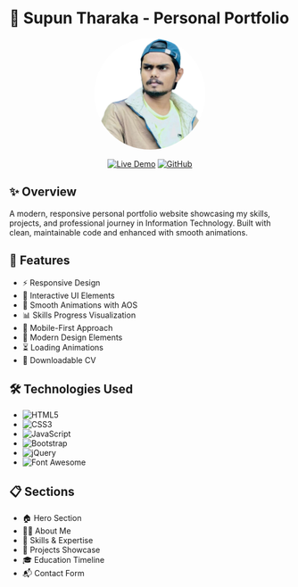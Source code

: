 # 🌟 Supun Tharaka - Personal Portfolio

<div align="center">
  <img src="img.png" alt="Portfolio Banner" width="200" style="border-radius: 50%"/>
  
  [![Live Demo](https://img.shields.io/badge/Live-Demo-brightgreen.svg)](https://tharaka1103.github.io)
  [![GitHub](https://img.shields.io/badge/GitHub-Profile-blue.svg)](https://github.com/Tharaka1103)
</div>

## ✨ Overview

A modern, responsive personal portfolio website showcasing my skills, projects, and professional journey in Information Technology. Built with clean, maintainable code and enhanced with smooth animations.

## 🚀 Features

- ⚡ Responsive Design
- 🎯 Interactive UI Elements
- 🌈 Smooth Animations with AOS
- 📊 Skills Progress Visualization
- 📱 Mobile-First Approach
- 🎨 Modern Design Elements
- ⏳ Loading Animations
- 📄 Downloadable CV

## 🛠️ Technologies Used

- ![HTML5](https://img.shields.io/badge/HTML5-E34F26?style=flat&logo=html5&logoColor=white)
- ![CSS3](https://img.shields.io/badge/CSS3-1572B6?style=flat&logo=css3&logoColor=white)
- ![JavaScript](https://img.shields.io/badge/JavaScript-F7DF1E?style=flat&logo=javascript&logoColor=black)
- ![Bootstrap](https://img.shields.io/badge/Bootstrap-563D7C?style=flat&logo=bootstrap&logoColor=white)
- ![jQuery](https://img.shields.io/badge/jQuery-0769AD?style=flat&logo=jquery&logoColor=white)
- ![Font Awesome](https://img.shields.io/badge/Font_Awesome-339AF0?style=flat&logo=fontawesome&logoColor=white)

## 📋 Sections

- 🏠 Hero Section
- 👨‍💻 About Me
- 🎯 Skills & Expertise
- 📂 Projects Showcase
- 🎓 Education Timeline
- 📬 Contact Form
